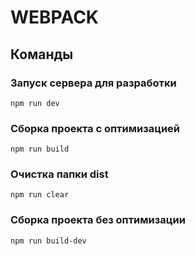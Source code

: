 # WEBPACK

## Команды

### Запуск сервера для разработки
```shell
npm run dev
```

### Сборка проекта с оптимизацией
```shell
npm run build
```

### Очистка папки dist
```shell
npm run clear
```

### Сборка проекта без оптимизации
```shell
npm run build-dev
```